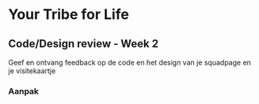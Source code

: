 # Your Tribe for Life

## Code/Design review - Week 2

Geef en ontvang feedback op de code en het design van je squadpage en je visitekaartje


### Aanpak
